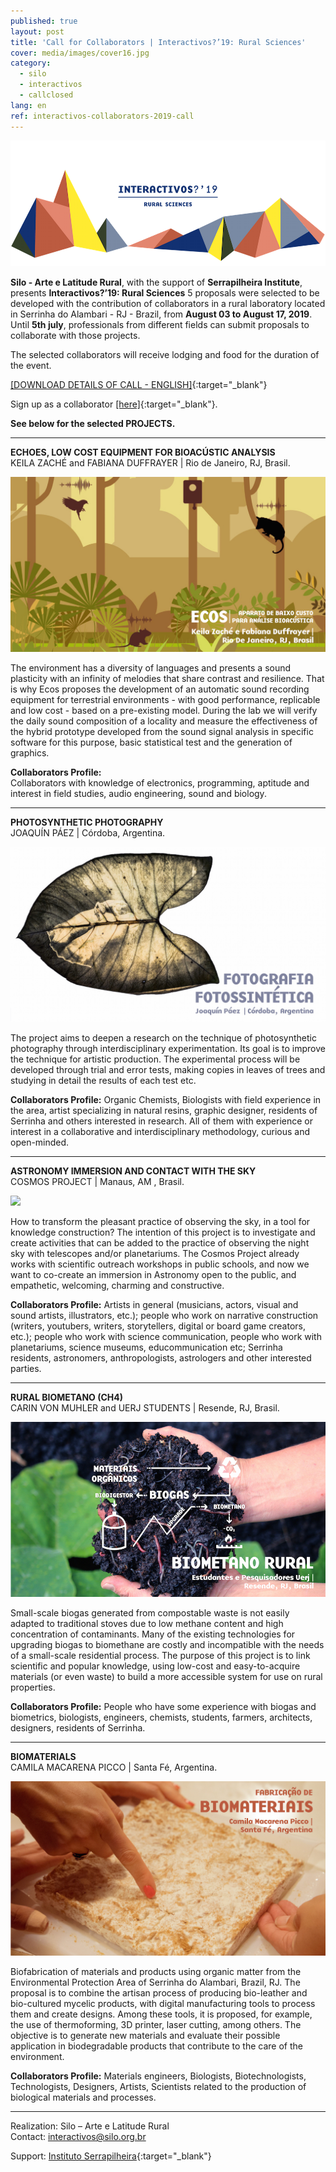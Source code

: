 ```yaml
---
published: true
layout: post
title: 'Call for Collaborators | Interactivos?’19: Rural Sciences'
cover: media/images/cover16.jpg
category:
  - silo
  - interactivos
  - callclosed
lang: en
ref: interactivos-collaborators-2019-call
---
```

![](/media/images/i19_cover01.png)

**Silo - Arte e Latitude Rural**, with the support of **Serrapilheira Institute**,  presents **Interactivos?’19: Rural Sciences** 
5 proposals were selected to be developed with the contribution of collaborators in a rural laboratory located in Serrinha do Alambari - RJ - Brazil, from **August 03 to August 17, 2019**. 
Until **5th july**, professionals from different fields can submit proposals to collaborate with those projects.

The selected collaborators will receive lodging and food for the duration of the event.



[[DOWNLOAD DETAILS OF CALL - ENGLISH]](/media/docs/collaborators_2019call_en.pdf){:target="_blank"}

Sign up as a collaborator [[here]](https://forms.gle/PXNXAU6viLPdstZ77){:target="_blank"}.
  
  
  **See below for the selected PROJECTS.**

------------------------------------------------------------------------------------------------------ 

**ECHOES, LOW COST EQUIPMENT FOR BIOACÚSTIC ANALYSIS**  
KEILA ZACHÉ and FABIANA DUFFRAYER | Rio de Janeiro, RJ, Brasil.

![](/media/images/ecos.jpg)

The environment has a diversity of languages and presents a sound plasticity with an infinity of melodies that share contrast and resilience.
That is why Ecos proposes the development of an automatic sound recording equipment for terrestrial environments - with good performance, replicable and low cost - based on a pre-existing model. During the lab we will verify the daily sound composition of a locality and measure the effectiveness of the hybrid prototype developed from the sound signal analysis in specific software for this purpose, basic statistical test and the generation of graphics.
 

**Collaborators Profile:**  
Collaborators with knowledge of electronics, programming, aptitude and interest in field studies, audio engineering, sound and biology.

  
-------------------------------------------------------------------------------------------------------      
  
**PHOTOSYNTHETIC PHOTOGRAPHY**  
JOAQUÍN PÁEZ | Córdoba, Argentina.  
  
![](/media/images/fotografiafotossintese.jpg)
  
The project aims to deepen a research on the technique of photosynthetic photography through interdisciplinary experimentation. Its goal is to improve the technique for artistic production. The experimental process will be developed through trial and error tests, making copies in leaves of trees and studying in detail the results of each test etc.

**Collaborators Profile:**
Organic Chemists, Biologists with field experience in the area, artist specializing in natural resins, graphic designer, residents of Serrinha and others interested in research. All of them with experience or interest in a collaborative and interdisciplinary methodology, curious and open-minded.
  
  
-------------------------------------------------------------------------------------------------------   
        
**ASTRONOMY IMMERSION AND CONTACT WITH THE SKY**  
COSMOS PROJECT | Manaus, AM , Brasil.  
  
![](/media/images/cosmos.jpg)
  
How to transform the pleasant practice of observing the sky, in a tool for knowledge construction? The intention of this project is to investigate and create activities that can be added to the practice of observing the night sky with telescopes and/or planetariums. The Cosmos Project already works with scientific outreach workshops in public schools, and now we want to co-create an immersion in Astronomy open to the public, and empathetic, welcoming, charming and constructive.

**Collaborators Profile:**
Artists in general (musicians, actors, visual and sound artists, illustrators, etc.); people who work on narrative construction (writers, youtubers, writers, storytellers, digital or board game creators, etc.); people who work with science communication, people who work with planetariums, science museums, educommunication etc; Serrinha residents, astronomers, anthropologists, astrologers and other interested parties.


-------------------------------------------------------------------------------------------------------
  
  
**RURAL BIOMETANO (CH4)**  
CARIN VON MUHLER and UERJ STUDENTS | Resende, RJ, Brasil.  
  
![](/media/images/biometanorural.jpg)

Small-scale biogas generated from compostable waste is not easily adapted to traditional stoves due to low methane content and high concentration of contaminants. Many of the existing technologies for upgrading biogas to biomethane are costly and incompatible with the needs of a small-scale residential process.
The purpose of this project is to link scientific and popular knowledge, using low-cost and easy-to-acquire materials (or even waste) to build a more accessible system for use on rural properties.

 
**Collaborators Profile:**
People who have some experience with biogas and biometrics, biologists, engineers, chemists, students, farmers, architects, designers, residents of Serrinha.

  
-------------------------------------------------------------------------------------------------------      
      
**BIOMATERIALS**  
CAMILA MACARENA PICCO | Santa Fé, Argentina.  
  
![](/media/images/biomateriais.jpg)
  
Biofabrication of materials and products using organic matter from the Environmental Protection Area of Serrinha do Alambari, Brazil, RJ. The proposal is to combine the artisan process of producing bio-leather and bio-cultured mycelic products, with digital manufacturing tools to process them and create designs. Among these tools, it is proposed, for example, the use of thermoforming, 3D printer, laser cutting, among others. The objective is to generate new materials and evaluate their possible application in biodegradable products that contribute to the care of the environment.
   
**Collaborators Profile:**
Materials engineers, Biologists, Biotechnologists, Technologists, Designers, Artists, Scientists related to the production of biological materials and processes.

  
-------------------------------------------------------------------------------------------------------      
  

Realization: Silo – Arte e Latitude Rural  
Contact: [interactivos@silo.org.br](mailto:interactivos@silo.org.br)

Support: [Instituto Serrapilheira](https://serrapilheira.org/){:target="_blank"}  

